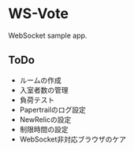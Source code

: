 # WS-Vote
WebSocket sample app.

## ToDo
- ルームの作成
- 入室者数の管理
- 負荷テスト
- Papertrailのログ設定
- NewRelicの設定
- 制限時間の設定
- WebSocket非対応ブラウザのケア
